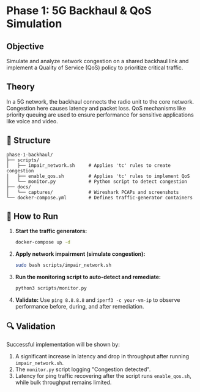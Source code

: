# Phase 1: 5G Backhaul & QoS Simulation

## Objective
Simulate and analyze network congestion on a shared backhaul link and implement a Quality of Service (QoS) policy to prioritize critical traffic.

## Theory
In a 5G network, the backhaul connects the radio unit to the core network. Congestion here causes latency and packet loss. QoS mechanisms like priority queuing are used to ensure performance for sensitive applications like voice and video.

## 📁 Structure
```
phase-1-backhaul/
├── scripts/
│   ├── impair_network.sh     # Applies 'tc' rules to create congestion
│   ├── enable_qos.sh         # Applies 'tc' rules to implement QoS
│   └── monitor.py            # Python script to detect congestion
├── docs/
│   └── captures/             # Wireshark PCAPs and screenshots
└── docker-compose.yml        # Defines traffic-generator containers
```

## 🚀 How to Run

1.  **Start the traffic generators:**
    ```bash
    docker-compose up -d
    ```
2.  **Apply network impairment (simulate congestion):**
    ```bash
    sudo bash scripts/impair_network.sh
    ```
3.  **Run the monitoring script to auto-detect and remediate:**
    ```bash
    python3 scripts/monitor.py
    ```
4.  **Validate:** Use `ping 8.8.8.8` and `iperf3 -c your-vm-ip` to observe performance before, during, and after remediation.

## 🔍 Validation
Successful implementation will be shown by:
1.  A significant increase in latency and drop in throughput after running `impair_network.sh`.
2.  The `monitor.py` script logging "Congestion detected".
3.  Latency for ping traffic recovering after the script runs `enable_qos.sh`, while bulk throughput remains limited.
